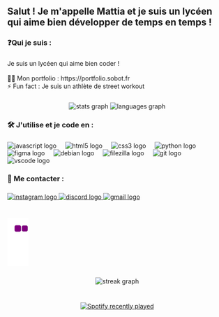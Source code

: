 <h2 align="left">Salut ! Je m'appelle Mattia et je suis un lycéen qui aime bien développer de temps en temps !</h2>

###

<h3 align="left">❓Qui je suis :</h3>

###

<p align="left">Je suis un lycéen qui aime bien coder ! <br><br>👨‍💻 Mon portfolio : https://portfolio.sobot.fr<br>⚡ Fun fact : Je suis un athlète de street workout</p>

###

<div align="center">
  <img src="https://github-readme-stats.vercel.app/api?username=MattiaPARRINELLO&hide_title=false&hide_rank=false&show_icons=true&include_all_commits=true&count_private=true&disable_animations=false&theme=dracula&locale=en&hide_border=false" height="150" alt="stats graph"  />
  <img src="https://github-readme-stats.vercel.app/api/top-langs?username=MattiaPARRINELLO&locale=en&hide_title=false&layout=compact&card_width=320&langs_count=5&theme=dracula&hide_border=false" height="150" alt="languages graph"  />
</div>

###

<h3 align="left">🛠️ J'utilise et je code en :</h3>

###

<div align="left">
  <img src="https://cdn.jsdelivr.net/gh/devicons/devicon/icons/javascript/javascript-original.svg" height="30" alt="javascript logo"  />
  <img width="12" />
  <img src="https://cdn.jsdelivr.net/gh/devicons/devicon/icons/html5/html5-original.svg" height="30" alt="html5 logo"  />
  <img width="12" />
  <img src="https://cdn.jsdelivr.net/gh/devicons/devicon/icons/css3/css3-original.svg" height="30" alt="css3 logo"  />
  <img width="12" />
  <img src="https://cdn.jsdelivr.net/gh/devicons/devicon/icons/python/python-original.svg" height="30" alt="python logo"  />
  <img width="12" />
  <img src="https://cdn.jsdelivr.net/gh/devicons/devicon/icons/figma/figma-original.svg" height="30" alt="figma logo"  />
  <img width="12" />
  <img src="https://cdn.jsdelivr.net/gh/devicons/devicon/icons/debian/debian-original.svg" height="30" alt="debian logo"  />
  <img width="12" />
  <img src="https://cdn.jsdelivr.net/gh/devicons/devicon/icons/filezilla/filezilla-plain.svg" height="30" alt="filezilla logo"  />
  <img width="12" />
  <img src="https://cdn.jsdelivr.net/gh/devicons/devicon/icons/git/git-original.svg" height="30" alt="git logo"  />
  <img width="12" />
  <img src="https://cdn.jsdelivr.net/gh/devicons/devicon/icons/vscode/vscode-original.svg" height="30" alt="vscode logo"  />
</div>

###

<h3 align="left">📱 Me contacter :</h3>

###

<div align="left">
  <a href="https://instagram.com/mattia_gms" target="_blank">
    <img src="https://img.shields.io/static/v1?message=Instagram&logo=instagram&label=&color=E4405F&logoColor=white&labelColor=&style=for-the-badge" height="35" alt="instagram logo"  />
  </a>
  <a href="https://discordapp.com/users/363196037776539648" target="_blank">
    <img src="https://img.shields.io/static/v1?message=Discord&logo=discord&label=&color=7289DA&logoColor=white&labelColor=&style=for-the-badge" height="35" alt="discord logo"  />
  </a>
  <a href="mailto:contact@sobot.fr" target="_blank">
    <img src="https://img.shields.io/static/v1?message=Gmail&logo=gmail&label=&color=D14836&logoColor=white&labelColor=&style=for-the-badge" height="35" alt="gmail logo"  />
  </a>
</div>

###

<br clear="both">
<picture>
  <source rcset="https://github.com/MattiaPARRINELLO/MattiaPARRINELLO/blob/output/github-contribution-grid-snake.gif">
  <img alt="github contribution grid snake animation" src="https://github.com/MattiaPARRINELLO/MattiaPARRINELLO/blob/output/github-contribution-grid-snake.gif">
</picture>

###

<div align="center">
  <img src="https://streak-stats.demolab.com?user=MattiaPARRINELLO&locale=en&mode=daily&theme=dracula&hide_border=false&border_radius=5&order=3" height="150" alt="streak graph"  />
</div>

###

<br clear="both">

<div align="center">
  <a href="https://open.spotify.com/user/9zjp79nddwc4f3u2rvbz2ykj2">
    <img src="https://spotify-recently-played-readme.vercel.app/api?user=9zjp79nddwc4f3u2rvbz2ykj2&count=5&unique=true&width=1000" alt="Spotify recently played"  />
  </a>
</div>

###
